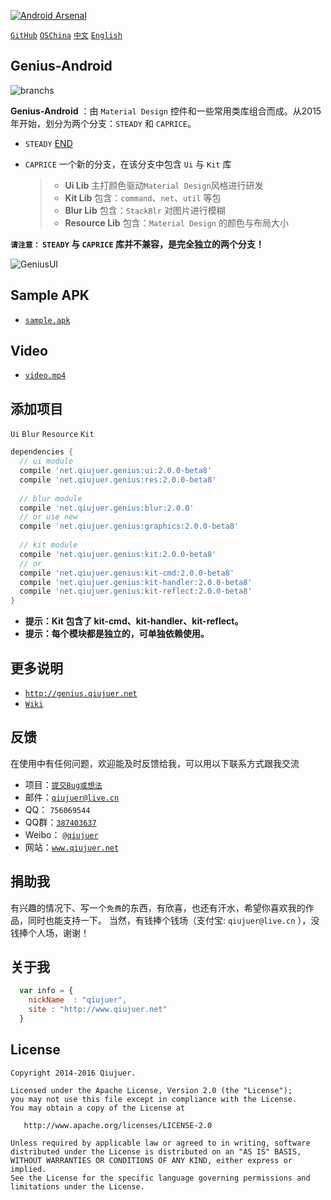 ﻿[![Android Arsenal](https://img.shields.io/badge/Android%20Arsenal-Genius--Android-brightgreen.svg?style=flat)](https://android-arsenal.com/details/1/1463)

[`GitHub`](https://github.com/qiujuer/Genius-Android) [`OSChina`](http://git.oschina.net/qiujuer/Genius-Android) [`中文`](README-ZH.md) [`English`](README.md)


## Genius-Android

![branchs](https://raw.githubusercontent.com/qiujuer/Genius-Android/master/caprice/release/branchs.png)

**Genius-Android** ：由 `Material Design` 控件和一些常用类库组合而成。从2015年开始，划分为两个分支：`STEADY` 和 `CAPRICE`。
* `STEADY` [END](https://github.com/qiujuer/Genius-Android/tree/steady)

* `CAPRICE` 一个新的分支，在该分支中包含 `Ui` 与 `Kit` 库
	> * **Ui Lib** 主打颜色驱动`Material Design`风格进行研发
	> * **Kit Lib** 包含：`command`、`net`、`util` 等包
	> * **Blur Lib** 包含：`StackBlr` 对图片进行模糊
    > * **Resource Lib** 包含：`Material Design` 的颜色与布局大小

**`请注意：` `STEADY` 与 `CAPRICE` 库并不兼容，是完全独立的两个分支！**

![GeniusUI](https://raw.githubusercontent.com/qiujuer/Genius-Android/master/caprice/release/pic_ui.png)


## Sample APK

*  [`sample.apk`](https://raw.githubusercontent.com/qiujuer/Genius-Android/master/caprice/release/sample.apk)


## Video

*  [`video.mp4`](https://raw.githubusercontent.com/qiujuer/Genius-Android/master/caprice/release/video.mp4)


## 添加项目

`Ui` `Blur` `Resource` `Kit`

```groovy
dependencies {
  // ui module
  compile 'net.qiujuer.genius:ui:2.0.0-beta8'
  compile 'net.qiujuer.genius:res:2.0.0-beta8'
  
  // blur module
  compile 'net.qiujuer.genius:blur:2.0.0'
  // or use new
  compile 'net.qiujuer.genius:graphics:2.0.0-beta8'
  
  // kit module
  compile 'net.qiujuer.genius:kit:2.0.0-beta8'
  // or
  compile 'net.qiujuer.genius:kit-cmd:2.0.0-beta8'
  compile 'net.qiujuer.genius:kit-handler:2.0.0-beta8'
  compile 'net.qiujuer.genius:kit-reflect:2.0.0-beta8'
}
```


*  **提示：Kit 包含了 kit-cmd、kit-handler、kit-reflect。**
*  **提示：每个模块都是独立的，可单独依赖使用。**



## 更多说明

*  [`http://genius.qiujuer.net`](http://genius.qiujuer.net)
*  [`Wiki`](https://github.com/qiujuer/Genius-Android/wiki)



## 反馈

在使用中有任何问题，欢迎能及时反馈给我，可以用以下联系方式跟我交流

* 项目：[`提交Bug或想法`](https://github.com/qiujuer/Genius-Android/issues)
* 邮件：[`qiujuer@live.cn`](mailto:qiujuer@live.cn)
* QQ： `756069544`
* QQ群：[`387403637`](http://shang.qq.com/wpa/qunwpa?idkey=3f1ed8e41ed84b07775ca593032c5d956fbd8c3320ce94817bace00549d58a8f)
* Weibo： [`@qiujuer`](http://weibo.com/qiujuer)
* 网站：[`www.qiujuer.net`](http://www.qiujuer.net)



## 捐助我

有兴趣的情况下、写一个`免费`的东西，有欣喜，也还有汗水，希望你喜欢我的作品，同时也能支持一下。
当然，有钱捧个钱场（支付宝: `qiujuer@live.cn` ），没钱捧个人场，谢谢！



## 关于我

```javascript
  var info = {
    nickName  : "qiujuer",
    site : "http://www.qiujuer.net"
  }
```



License
--------

    Copyright 2014-2016 Qiujuer.

    Licensed under the Apache License, Version 2.0 (the "License");
    you may not use this file except in compliance with the License.
    You may obtain a copy of the License at

       http://www.apache.org/licenses/LICENSE-2.0

    Unless required by applicable law or agreed to in writing, software
    distributed under the License is distributed on an "AS IS" BASIS,
    WITHOUT WARRANTIES OR CONDITIONS OF ANY KIND, either express or implied.
    See the License for the specific language governing permissions and
    limitations under the License.
